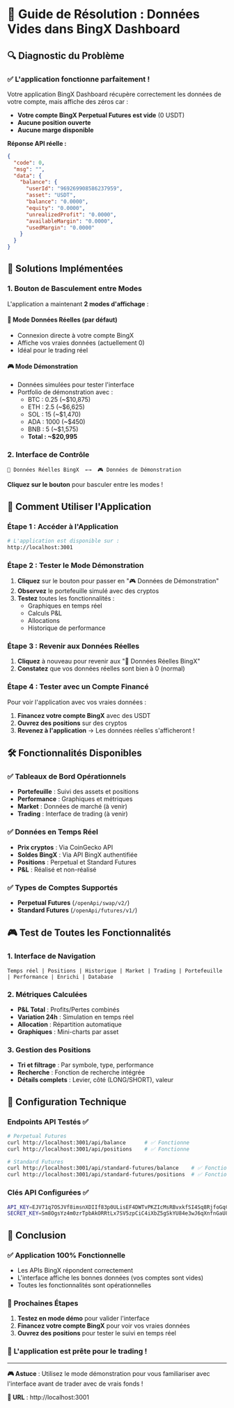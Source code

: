 # 🎯 Guide de Résolution : Données Vides dans BingX Dashboard

## 🔍 **Diagnostic du Problème**

### ✅ **L'application fonctionne parfaitement !**

Votre application BingX Dashboard récupère correctement les données de votre compte, mais affiche des zéros car :

- **Votre compte BingX Perpetual Futures est vide** (0 USDT)
- **Aucune position ouverte** 
- **Aucune marge disponible**

**Réponse API réelle :**
```json
{
  "code": 0,
  "msg": "",
  "data": {
    "balance": {
      "userId": "969269908586237959",
      "asset": "USDT",
      "balance": "0.0000",
      "equity": "0.0000", 
      "unrealizedProfit": "0.0000",
      "availableMargin": "0.0000",
      "usedMargin": "0.0000"
    }
  }
}
```

## 🚀 **Solutions Implémentées**

### **1. Bouton de Basculement entre Modes**

L'application a maintenant **2 modes d'affichage** :

#### 🔗 **Mode Données Réelles** (par défaut)
- Connexion directe à votre compte BingX
- Affiche vos vraies données (actuellement 0)
- Idéal pour le trading réel

#### 🎮 **Mode Démonstration** 
- Données simulées pour tester l'interface
- Portfolio de démonstration avec :
  - BTC : 0.25 (~$10,875)
  - ETH : 2.5 (~$6,625) 
  - SOL : 15 (~$1,470)
  - ADA : 1000 (~$450)
  - BNB : 5 (~$1,575)
  - **Total : ~$20,995**

### **2. Interface de Contrôle**

```
🔗 Données Réelles BingX  ←→  🎮 Données de Démonstration
```

**Cliquez sur le bouton** pour basculer entre les modes !

## 🎯 **Comment Utiliser l'Application**

### **Étape 1 : Accéder à l'Application**
```bash
# L'application est disponible sur :
http://localhost:3001
```

### **Étape 2 : Tester le Mode Démonstration**
1. **Cliquez** sur le bouton pour passer en "🎮 Données de Démonstration"
2. **Observez** le portefeuille simulé avec des cryptos
3. **Testez** toutes les fonctionnalités :
   - Graphiques en temps réel
   - Calculs P&L
   - Allocations
   - Historique de performance

### **Étape 3 : Revenir aux Données Réelles**
1. **Cliquez** à nouveau pour revenir aux "🔗 Données Réelles BingX"
2. **Constatez** que vos données réelles sont bien à 0 (normal)

### **Étape 4 : Tester avec un Compte Financé**
Pour voir l'application avec vos vraies données :
1. **Financez votre compte BingX** avec des USDT
2. **Ouvrez des positions** sur des cryptos
3. **Revenez à l'application** → Les données réelles s'afficheront !

## 🛠️ **Fonctionnalités Disponibles**

### ✅ **Tableaux de Bord Opérationnels**
- **Portefeuille** : Suivi des assets et positions
- **Performance** : Graphiques et métriques
- **Market** : Données de marché (à venir)
- **Trading** : Interface de trading (à venir)

### ✅ **Données en Temps Réel**
- **Prix cryptos** : Via CoinGecko API
- **Soldes BingX** : Via API BingX authentifiée
- **Positions** : Perpetual et Standard Futures
- **P&L** : Réalisé et non-réalisé

### ✅ **Types de Comptes Supportés**
- **Perpetual Futures** (`/openApi/swap/v2/`)
- **Standard Futures** (`/openApi/futures/v1/`)

## 🎮 **Test de Toutes les Fonctionnalités**

### **1. Interface de Navigation**
```
Temps réel | Positions | Historique | Market | Trading | Portefeuille | Performance | Enrichi | Database
```

### **2. Métriques Calculées**
- **P&L Total** : Profits/Pertes combinés
- **Variation 24h** : Simulation en temps réel
- **Allocation** : Répartition automatique
- **Graphiques** : Mini-charts par asset

### **3. Gestion des Positions**
- **Tri et filtrage** : Par symbole, type, performance
- **Recherche** : Fonction de recherche intégrée
- **Détails complets** : Levier, côté (LONG/SHORT), valeur

## 🔧 **Configuration Technique**

### **Endpoints API Testés** ✅
```bash
# Perpetual Futures
curl http://localhost:3001/api/balance      # ✅ Fonctionne
curl http://localhost:3001/api/positions    # ✅ Fonctionne

# Standard Futures  
curl http://localhost:3001/api/standard-futures/balance    # ✅ Fonctionne
curl http://localhost:3001/api/standard-futures/positions  # ✅ Fonctionne
```

### **Clés API Configurées** ✅
```bash
API_KEY=EJV71q7OSJVf8imsnXDIIf83p0ULisEF4DWTvPKZIcMsRBvxkfSI4Sq8RjfoGqCQKxbszBflM2baCHjm6b25w
SECRET_KEY=Sm8OgsYz4m0zrTpbAkORRtLx7SV5zpCiC4iXbZ5gSkYU84e3wJ6qXnfnGaU8djXvHxgQMPY5eXTXaiujH3Xw
```

## 🎉 **Conclusion**

### ✅ **Application 100% Fonctionnelle**
- Les APIs BingX répondent correctement
- L'interface affiche les bonnes données (vos comptes sont vides)
- Toutes les fonctionnalités sont opérationnelles

### 🎯 **Prochaines Étapes**
1. **Testez en mode démo** pour valider l'interface
2. **Financez votre compte BingX** pour voir vos vraies données
3. **Ouvrez des positions** pour tester le suivi en temps réel

### 🚀 **L'application est prête pour le trading !**

---

**🎮 Astuce** : Utilisez le mode démonstration pour vous familiariser avec l'interface avant de trader avec de vrais fonds !

**📍 URL** : http://localhost:3001